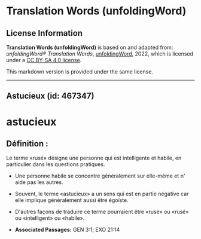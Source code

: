 # Translation Words (unfoldingWord)

## License Information

**Translation Words (unfoldingWord)** is based on and adapted from: _unfoldingWord® Translation Words_, [unfoldingWord](https://unfoldingword.org/utw), 2022, which is licensed under a [CC BY-SA 4.0 license](https://creativecommons.org/licenses/by-sa/4.0/legalcode.en).

This markdown version is provided under the same license.



--------------------------------

## Astucieux (id: 467347)

astucieux
=========

Définition :
------------

Le terme «rusé» désigne une personne qui est intelligente et habile, en particulier dans les questions pratiques.

* Une personne habile se concentre généralement sur elle\-même et n' aide pas les autres.
* Souvent, le terme «astucieux» a un sens qui est en partie négative car elle implique généralement aussi être égoïste.
* D'autres façons de traduire ce terme pourraient être «ruse» ou «rusé» ou «intelligent» ou «habile».

* **Associated Passages:** GEN 3:1; EXO 21:14

